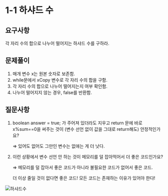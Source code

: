 # 1-1 하샤드 수

## **요구사항**

각 자리 수의 합으로 나누어 떨어지는 하샤드 수를 구하라.

## 문제풀이

1. 매개 변수 x는 원본 숫자로 보존함.
2. while문에서 xCopy 변수로 각 자리 수의 합을 구함.
3. 각 자리 수의 합으로 나누어 떨어지는지 여부 확인함.
4. 나누어 떨어지지 않는 경우, false를 반환함.

## **질문사항**

1. boolean answer = true; 가 주어져 있더라도 지우고 return 문에 바로 x%sum==0을 써주는 것이 (변수 선언 없이 값을 그대로 return해도) 안정적인가요?

    ⇒ 있어도 없어도 그만인 변수는 없애는 게 더 낫다.

2. 이런 상황에서 변수 선언 안 하는 것이 메모리를 덜 잡아먹어서 더 좋은 코드인가요?

    ⇒ 메모리를 덜 잡아서 좋은 코드가 아니라 불필요한 코드가 없어서 좋은 코드.

    더 이상 줄일 것이 없다면 좋은 코드! 모든 코드는 존재하는 이유가 있어야 한다!

![하샤드수](https://user-images.githubusercontent.com/64471645/106926686-b23a2180-6754-11eb-821c-5450d30cf37f.JPG)
